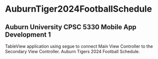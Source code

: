 # AuburnTiger2024FootballSchedule
## Auburn University CPSC 5330 Mobile App Development 1

TableView application using segue to connect Main View Controller to the Secondary View Controller.
Auburn Tigers 2024 Football Schedule.
